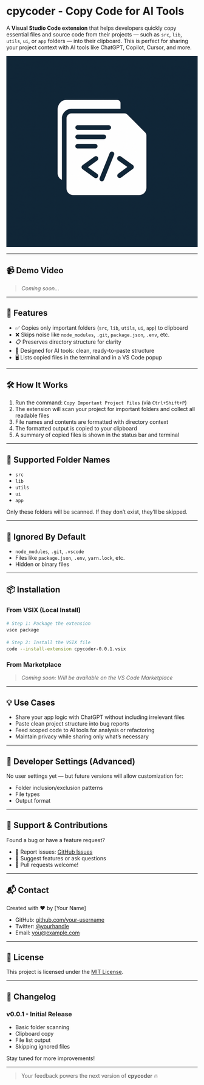 # cpycoder - Copy Code for AI Tools

A **Visual Studio Code extension** that helps developers quickly copy essential files and source code from their projects — such as `src`, `lib`, `utils`, `ui`, or `app` folders — into their clipboard. This is perfect for sharing your project context with AI tools like ChatGPT, Copilot, Cursor, and more.

![cpycoder logo](./icon.png)

---

## 📹 Demo Video
> _Coming soon..._

---

## 🚀 Features

- ✅ Copies only important folders (`src`, `lib`, `utils`, `ui`, `app`) to clipboard
- ❌ Skips noise like `node_modules`, `.git`, `package.json`, `.env`, etc.
- 📋 Preserves directory structure for clarity
- 🧠 Designed for AI tools: clean, ready-to-paste structure
- 🖥️ Lists copied files in the terminal and in a VS Code popup

---

## 🛠 How It Works

1. Run the command: `Copy Important Project Files` (via `Ctrl+Shift+P`)
2. The extension will scan your project for important folders and collect all readable files
3. File names and contents are formatted with directory context
4. The formatted output is copied to your clipboard
5. A summary of copied files is shown in the status bar and terminal

---

## 🧪 Supported Folder Names

- `src`
- `lib`
- `utils`
- `ui`
- `app`

Only these folders will be scanned. If they don’t exist, they’ll be skipped.

---

## 🚫 Ignored By Default

- `node_modules`, `.git`, `.vscode`
- Files like `package.json`, `.env`, `yarn.lock`, etc.
- Hidden or binary files

---

## 📦 Installation

### From VSIX (Local Install)

```bash
# Step 1: Package the extension
vsce package

# Step 2: Install the VSIX file
code --install-extension cpycoder-0.0.1.vsix
```

### From Marketplace
> _Coming soon: Will be available on the VS Code Marketplace_

---

## 💡 Use Cases

- Share your app logic with ChatGPT without including irrelevant files
- Paste clean project structure into bug reports
- Feed scoped code to AI tools for analysis or refactoring
- Maintain privacy while sharing only what’s necessary

---

## 🧰 Developer Settings (Advanced)

No user settings yet — but future versions will allow customization for:

- Folder inclusion/exclusion patterns
- File types
- Output format

---

## 🐞 Support & Contributions

Found a bug or have a feature request?

- 🐛 Report issues: [GitHub Issues](https://github.com/your-username/cpycoder/issues)
- 💬 Suggest features or ask questions
- 🤝 Pull requests welcome!

---

## 📬 Contact

Created with ❤️ by [Your Name]

- GitHub: [github.com/your-username](https://github.com/your-username)
- Twitter: [@yourhandle](https://twitter.com/yourhandle)
- Email: you@example.com

---

## 📄 License

This project is licensed under the [MIT License](./LICENSE).

---

## 📘 Changelog

### v0.0.1 - Initial Release
- Basic folder scanning
- Clipboard copy
- File list output
- Skipping ignored files

Stay tuned for more improvements!

---

> Your feedback powers the next version of **cpycoder** 🔥

